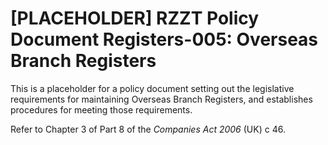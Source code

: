# [PLACEHOLDER] RZZT Policy Document Registers-005: Overseas Branch Registers

This is a placeholder for a policy document setting out the legislative requirements for maintaining Overseas Branch Registers, and establishes procedures for meeting those requirements.

Refer to Chapter 3 of Part 8 of the _Companies Act 2006_ (UK) c 46.
